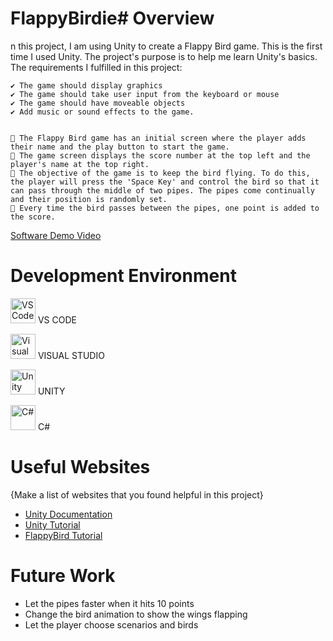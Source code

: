 # FlappyBirdie# Overview

n this project, I am using Unity to create a Flappy Bird game. This is the first time I used Unity. The project's purpose is to help me learn Unity's basics. The requirements I fulfilled in this project:

    ✔️ The game should display graphics
    ✔️ The game should take user input from the keyboard or mouse
    ✔️ The game should have moveable objects
    ✔️ Add music or sound effects to the game.


    📍 The Flappy Bird game has an initial screen where the player adds their name and the play button to start the game.
    📍 The game screen displays the score number at the top left and the player's name at the top right.
    📍 The objective of the game is to keep the bird flying. To do this, the player will press the 'Space Key' and control the bird so that it can pass through the middle of two pipes. The pipes come continually and their position is randomly set.
    📍 Every time the bird passes between the pipes, one point is added to the score.



[Software Demo Video](http://youtube.link.goes.here)

# Development Environment

<!-- VS Code -->
<img src="https://api.iconify.design/mdi:visual-studio-code.svg" height="40" alt="VS Code" /> VS CODE

<!-- Visual Studio (usando link da Wikimedia Commons) -->
<img src="https://upload.wikimedia.org/wikipedia/commons/5/59/Visual_Studio_Icon_2022.svg" height="40" alt="Visual Studio" /> VISUAL STUDIO

<!-- Unity -->
<img src="https://cdn.simpleicons.org/unity/000000" height="40" alt="Unity" /> UNITY

<!-- C# (usando link alternativo, pois não há ícone oficial do C# na Simple Icons) -->
<img src="https://upload.wikimedia.org/wikipedia/commons/4/4f/Csharp_Logo.png" height="40" alt="C#" /> C#

# Useful Websites

{Make a list of websites that you found helpful in this project}
* [Unity Documentation](https://docs.unity.com/en-us)
* [Unity Tutorial](https://www.youtube.com/watch?v=XtQMytORBmM)
* [FlappyBird Tutorial](https://www.youtube.com/watch?v=ihvBiJ1oC9U)

# Future Work

* Let the pipes faster when it hits 10 points
* Change the bird animation to show the wings flapping
* Let the player choose scenarios and birds